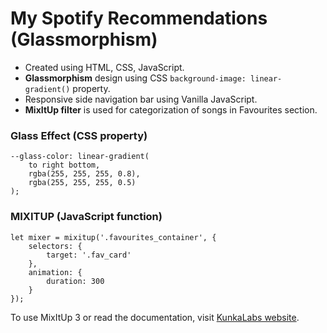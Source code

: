 # My Spotify Recommendations (Glassmorphism)

- Created using HTML, CSS, JavaScript.
- **Glassmorphism** design using CSS ```background-image: linear-gradient()``` property. 
- Responsive side navigation bar using Vanilla JavaScript.
- **MixItUp filter** is used for categorization of songs in Favourites section. 

### Glass Effect (CSS property)

```
--glass-color: linear-gradient(
    to right bottom, 
    rgba(255, 255, 255, 0.8), 
    rgba(255, 255, 255, 0.5)
);

```

### MIXITUP (JavaScript function)

```
let mixer = mixitup('.favourites_container', {
    selectors: {
        target: '.fav_card'
    },
    animation: {
        duration: 300
    }
});

```

To use MixItUp 3 or read the documentation, visit [KunkaLabs website](https://www.kunkalabs.com/mixitup/).


